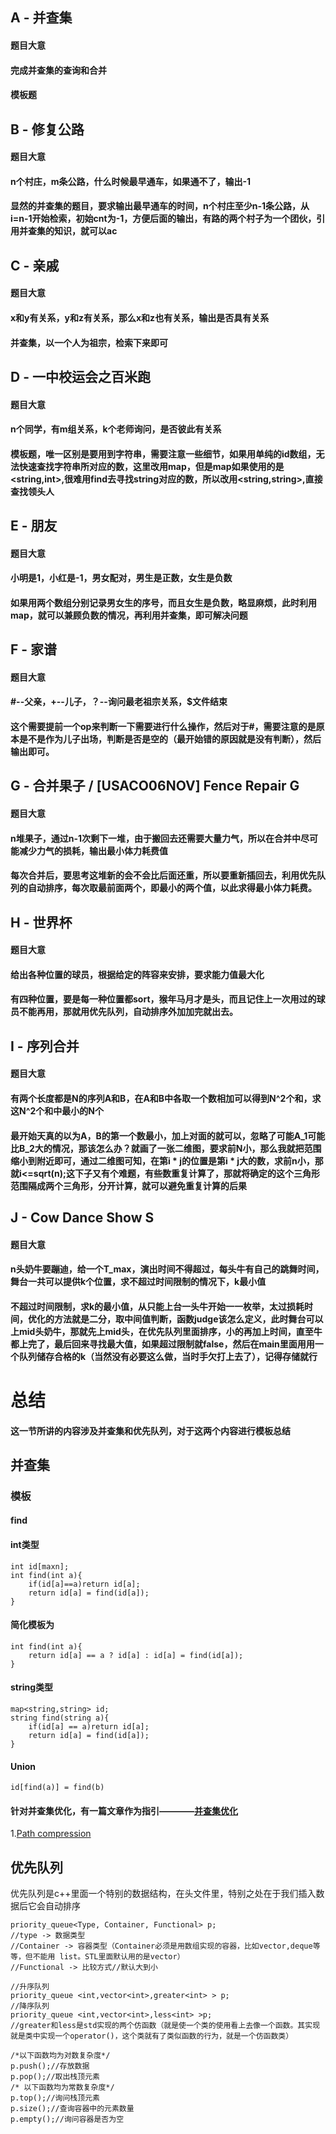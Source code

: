 ## A - 并查集

#### 题目大意

#### 完成并查集的查询和合并

#### 模板题


## B - 修复公路

#### 题目大意

#### n个村庄，m条公路，什么时候最早通车，如果通不了，输出-1

#### 显然的并查集的题目，要求输出最早通车的时间，n个村庄至少n-1条公路，从i=n-1开始检索，初始cnt为-1，方便后面的输出，有路的两个村子为一个团伙，引用并查集的知识，就可以ac


## C - 亲戚

#### 题目大意

#### x和y有关系，y和z有关系，那么x和z也有关系，输出是否具有关系

#### 并查集，以一个人为祖宗，检索下来即可


## D - 一中校运会之百米跑

#### 题目大意

#### n个同学，有m组关系，k个老师询问，是否彼此有关系

#### 模板题，唯一区别是要用到字符串，需要注意一些细节，如果用单纯的id数组，无法快速查找字符串所对应的数，这里改用map，但是map如果使用的是<string,int>,很难用find去寻找string对应的数，所以改用<string,string>,直接查找领头人


## E - 朋友

#### 题目大意

#### 小明是1，小红是-1，男女配对，男生是正数，女生是负数

#### 如果用两个数组分别记录男女生的序号，而且女生是负数，略显麻烦，此时利用map，就可以兼顾负数的情况，再利用并查集，即可解决问题


## F - 家谱

#### 题目大意

#### #--父亲，+--儿子，？--询问最老祖宗关系，$文件结束

#### 这个需要提前一个op来判断一下需要进行什么操作，然后对于#，需要注意的是原本是不是作为儿子出场，判断是否是空的（最开始错的原因就是没有判断），然后输出即可。


## G - 合并果子 / [USACO06NOV] Fence Repair G

#### 题目大意

#### n堆果子，通过n-1次剩下一堆，由于搬回去还需要大量力气，所以在合并中尽可能减少力气的损耗，输出最小体力耗费值

#### 每次合并后，要思考这堆新的会不会比后面还重，所以要重新插回去，利用优先队列的自动排序，每次取最前面两个，即最小的两个值，以此求得最小体力耗费。


## H - 世界杯

#### 题目大意

#### 给出各种位置的球员，根据给定的阵容来安排，要求能力值最大化

#### 有四种位置，要是每一种位置都sort，猴年马月才是头，而且记住上一次用过的球员不能再用，那就用优先队列，自动排序外加加完就出去。


## I - 序列合并

#### 题目大意

#### 有两个长度都是N的序列A和B，在A和B中各取一个数相加可以得到N^2个和，求这N^2个和中最小的N个

#### 最开始天真的以为A，B的第一个数最小，加上对面的就可以，忽略了可能A_1可能比B_2大的情况，那该怎么办？就画了一张二维图，要求前N小，那么我就把范围缩小到附近即可，通过二维图可知，在第i * j的位置是第i * j大的数，求前n小，那就i<=sqrt(n);这下子又有个难题，有些数重复计算了，那就将确定的这个三角形范围隔成两个三角形，分开计算，就可以避免重复计算的后果


## J - Cow Dance Show S

#### 题目大意

#### n头奶牛要蹦迪，给一个T_max，演出时间不得超过，每头牛有自己的跳舞时间，舞台一共可以提供k个位置，求不超过时间限制的情况下，k最小值

#### 不超过时间限制，求k的最小值，从只能上台一头牛开始一一枚举，太过损耗时间，优化的方法就是二分，取中间值判断，函数judge该怎么定义，此时舞台可以上mid头奶牛，那就先上mid头，在优先队列里面排序，小的再加上时间，直至牛都上完了，最后回来寻找最大值，如果超过限制就false，然后在main里面用用一个队列储存合格的k（当然没有必要这么做，当时手欠打上去了），记得存储就行

# 总结

#### 这一节所讲的内容涉及并查集和优先队列，对于这两个内容进行模板总结


## 并查集
### 模板

#### find
#### int类型
```
int id[maxn];
int find(int a){
    if(id[a]==a)return id[a];
    return id[a] = find(id[a]);
}
```
#### 简化模板为
```
int find(int a){
    return id[a] == a ? id[a] : id[a] = find(id[a]);
}
```
#### string类型
```
map<string,string> id;
string find(string a){
    if(id[a] == a)return id[a];
    return id[a] = find(id[a]);
}
```
#### Union
```
id[find(a)] = find(b)
```
#### 针对并查集优化，有一篇文章作为指引————[并查集优化](https://www.zhihu.com/question/28410263/answer/40966441)
1.[Path compression](https://zhuanlan.zhihu.com/p/63123489)

## 优先队列
优先队列是c++里面一个特别的数据结构，在头文件<queue>里，特别之处在于我们插入数据后它会自动排序
```
priority_queue<Type, Container, Functional> p;
//type -> 数据类型
//Container -> 容器类型（Container必须是用数组实现的容器，比如vector,deque等等，但不能用 list。STL里面默认用的是vector）
//Functional -> 比较方式//默认大到小

//升序队列
priority_queue <int,vector<int>,greater<int> > p;
//降序队列
priority_queue <int,vector<int>,less<int> >p;
//greater和less是std实现的两个仿函数（就是使一个类的使用看上去像一个函数。其实现就是类中实现一个operator()，这个类就有了类似函数的行为，就是一个仿函数类）

/*以下函数均为对数复杂度*/
p.push();//存放数据
p.pop();//取出栈顶元素
/* 以下函数均为常数复杂度*/
p.top();//询问栈顶元素
p.size();//查询容器中的元素数量
p.empty();//询问容器是否为空
```